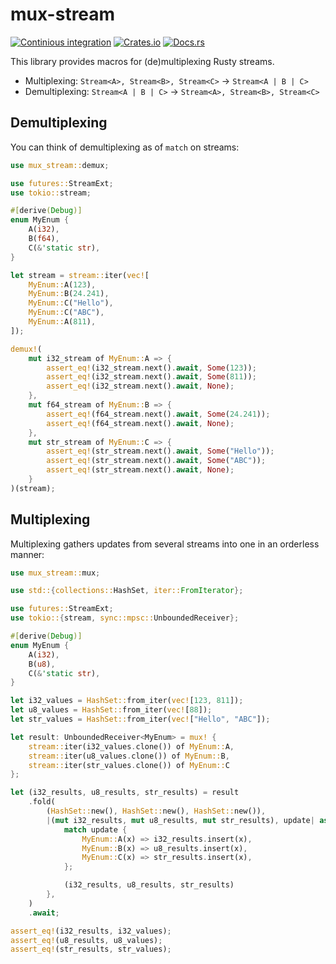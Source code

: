 # mux-stream
[![Continious integration](https://github.com/Hirrolot/mux-stream/workflows/Rust/badge.svg)](https://github.com/Hirrolot/mux-stream/actions)
[![Crates.io](https://img.shields.io/badge/crates.io-v0.1.0-orange.svg)](https://crates.io/crates/mux-stream)
[![Docs.rs](https://img.shields.io/badge/docs.rs-v0.1.0-blue.svg)](https://docs.rs/mux-stream)

This library provides macros for (de)multiplexing Rusty streams.

 - Multiplexing: `Stream<A>, Stream<B>, Stream<C>` -> `Stream<A | B | C>`
 - Demultiplexing: `Stream<A | B | C>` -> `Stream<A>, Stream<B>, Stream<C>`

## Demultiplexing

You can think of demultiplexing as of `match` on streams:

```rust
use mux_stream::demux;

use futures::StreamExt;
use tokio::stream;

#[derive(Debug)]
enum MyEnum {
    A(i32),
    B(f64),
    C(&'static str),
}

let stream = stream::iter(vec![
    MyEnum::A(123),
    MyEnum::B(24.241),
    MyEnum::C("Hello"),
    MyEnum::C("ABC"),
    MyEnum::A(811),
]);

demux!(
    mut i32_stream of MyEnum::A => {
        assert_eq!(i32_stream.next().await, Some(123));
        assert_eq!(i32_stream.next().await, Some(811));
        assert_eq!(i32_stream.next().await, None);
    },
    mut f64_stream of MyEnum::B => {
        assert_eq!(f64_stream.next().await, Some(24.241));
        assert_eq!(f64_stream.next().await, None);
    },
    mut str_stream of MyEnum::C => {
        assert_eq!(str_stream.next().await, Some("Hello"));
        assert_eq!(str_stream.next().await, Some("ABC"));
        assert_eq!(str_stream.next().await, None);
    }
)(stream);
```

## Multiplexing

Multiplexing gathers updates from several streams into one in an orderless manner:

```rust
use mux_stream::mux;

use std::{collections::HashSet, iter::FromIterator};

use futures::StreamExt;
use tokio::{stream, sync::mpsc::UnboundedReceiver};

#[derive(Debug)]
enum MyEnum {
    A(i32),
    B(u8),
    C(&'static str),
}

let i32_values = HashSet::from_iter(vec![123, 811]);
let u8_values = HashSet::from_iter(vec![88]);
let str_values = HashSet::from_iter(vec!["Hello", "ABC"]);

let result: UnboundedReceiver<MyEnum> = mux! {
    stream::iter(i32_values.clone()) of MyEnum::A,
    stream::iter(u8_values.clone()) of MyEnum::B,
    stream::iter(str_values.clone()) of MyEnum::C
};

let (i32_results, u8_results, str_results) = result
    .fold(
        (HashSet::new(), HashSet::new(), HashSet::new()),
        |(mut i32_results, mut u8_results, mut str_results), update| async move {
            match update {
                MyEnum::A(x) => i32_results.insert(x),
                MyEnum::B(x) => u8_results.insert(x),
                MyEnum::C(x) => str_results.insert(x),
            };

            (i32_results, u8_results, str_results)
        },
    )
    .await;

assert_eq!(i32_results, i32_values);
assert_eq!(u8_results, u8_values);
assert_eq!(str_results, str_values);
```
